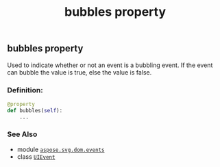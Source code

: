 ﻿---
title: bubbles property
second_title: Aspose.SVG for Python via .NET API References
description: 
type: docs
weight: 120
url: /python-net/aspose.svg.dom.events/uievent/bubbles/
is_root: false
---

## bubbles property


Used to indicate whether or not an event is a bubbling event. If the event can bubble the value is true, else the value is false.
### Definition:
```python
@property
def bubbles(self):
    ...
```

### See Also
* module [`aspose.svg.dom.events`](../../)
* class [`UIEvent`](/svg/python-net/aspose.svg.dom.events/uievent)
